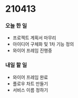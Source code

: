 # 210413

### 오늘 한 일

- 프로젝트 계획서 마무리
- 아이디어 구체화 및 1차 기능 정의
- 와이어 프레임 진행중



### 내일 할 일

- 와이어 프레임 완료
- 플로우 차트 만들기
- 서비스 이름 정하기



